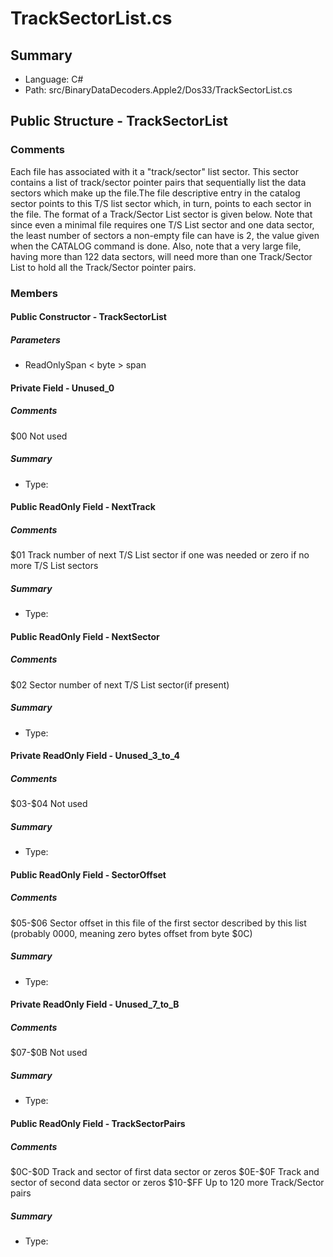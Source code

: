﻿# TrackSectorList.cs

## Summary

* Language: C#
* Path: src/BinaryDataDecoders.Apple2/Dos33/TrackSectorList.cs

## Public Structure - TrackSectorList

### Comments

 <summary>
 Each file has associated with it a "track/sector" list sector. 
 This sector contains a list of track/sector pointer pairs that
 sequentially list the data sectors which make up the file.The
 file descriptive entry in the catalog sector points to this T/S
 list sector which, in turn, points to each sector in the file.
 The format of a Track/Sector List sector is given below.  Note
 that since even a minimal file requires one T/S List sector and
 one data sector, the least number of sectors a non-empty file can
 have is 2, the value given when the CATALOG command is done.
 Also, note that a very large file, having more than 122 data
 sectors, will need more than one Track/Sector List to hold all
 the Track/Sector pointer pairs.
 </summary>

### Members

#### Public Constructor - TrackSectorList

#####  Parameters

 - ReadOnlySpan < byte > span 

#### Private Field - Unused_0

##### Comments

 <summary>
 $00         Not used
 </summary>

##### Summary

 * Type: 

#### Public ReadOnly Field - NextTrack

##### Comments

 <summary>
 $01         Track number of next T/S List sector if one was needed or zero if no more T/S List sectors
 </summary>

##### Summary

 * Type: 

#### Public ReadOnly Field - NextSector

##### Comments

 <summary>
 $02         Sector number of next T/S List sector(if present)
 </summary>

##### Summary

 * Type: 

#### Private ReadOnly Field - Unused_3_to_4

##### Comments

 <summary>
 $03-$04     Not used
 </summary>

##### Summary

 * Type: 

#### Public ReadOnly Field - SectorOffset

##### Comments

 <summary>
 $05-$06     Sector offset in this file of the first sector described by this list (probably 0000, meaning zero bytes offset from byte $0C)
 </summary>

##### Summary

 * Type: 

#### Private ReadOnly Field - Unused_7_to_B

##### Comments

 <summary>
 $07-$0B     Not used
 </summary>

##### Summary

 * Type: 

#### Public ReadOnly Field - TrackSectorPairs

##### Comments

 <summary>
 $0C-$0D     Track and sector of first data sector or zeros
 $0E-$0F     Track and sector of second data sector or zeros
 $10-$FF Up to 120 more Track/Sector pairs
 </summary>

##### Summary

 * Type: 

